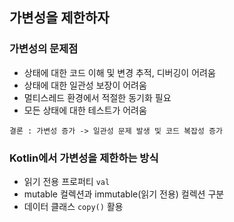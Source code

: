 ## 가변성을 제한하자
### 가변성의 문제점
- 상태에 대한 코드 이해 및 변경 추적, 디버깅이 어려움
- 상태에 대한 일관성 보장이 어려움
- 멀티스레드 환경에서 적절한 동기화 필요
- 모든 상태에 대한 테스트가 어려움
```
결론 : 가변성 증가 -> 일관성 문제 발생 및 코드 복잡성 증가
```
### Kotlin에서 가변성을 제한하는 방식
- 읽기 전용 프로퍼티 `val`
- mutable 컬렉션과 immutable(읽기 전용) 컬렉션 구분
- 데이터 클래스 `copy()` 활용
